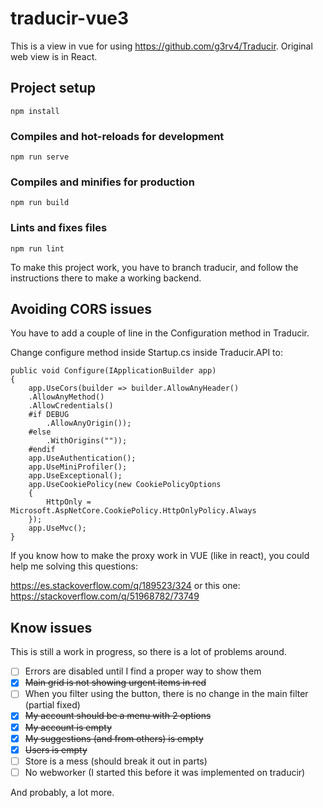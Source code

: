 # traducir-vue3

This is a view in vue for using https://github.com/g3rv4/Traducir. Original web view is in React. 

## Project setup
```
npm install
```

### Compiles and hot-reloads for development
```
npm run serve
```

### Compiles and minifies for production
```
npm run build
```

### Lints and fixes files
```
npm run lint
```
To make this project work, you have to branch traducir, and follow the instructions there to make a working backend. 

## Avoiding CORS issues

You have to add a couple of line in the Configuration method in Traducir. 

Change configure method inside Startup.cs inside Traducir.API to:

    public void Configure(IApplicationBuilder app)
    {
        app.UseCors(builder => builder.AllowAnyHeader()
        .AllowAnyMethod()
        .AllowCredentials()
        #if DEBUG
            .AllowAnyOrigin());
        #else
            .WithOrigins(""));
        #endif
        app.UseAuthentication();
        app.UseMiniProfiler();
        app.UseExceptional();
        app.UseCookiePolicy(new CookiePolicyOptions
        {
            HttpOnly = Microsoft.AspNetCore.CookiePolicy.HttpOnlyPolicy.Always
        });
        app.UseMvc();
    }
    
If you know how to make the proxy work in VUE (like in react), you could help me solving this questions:

https://es.stackoverflow.com/q/189523/324
or this one:
https://stackoverflow.com/q/51968782/73749

## Know issues

This is still a work in progress, so there is a lot of problems around.

- [ ] Errors are disabled until I find a proper way to show them
- [X] ~~Main grid is not showing urgent items in red~~
- [ ] When you filter using the button, there is no change in the main filter (partial fixed)
- [X] ~~My account should be a menu with 2 options~~
- [X] ~~My account is empty~~
- [X] ~~My suggestions (and from others) is empty~~
- [X] ~~Users is empty~~
- [ ] Store is a mess (should break it out in parts)
- [ ] No webworker (I started this before it was implemented on traducir)

And probably, a lot more.
